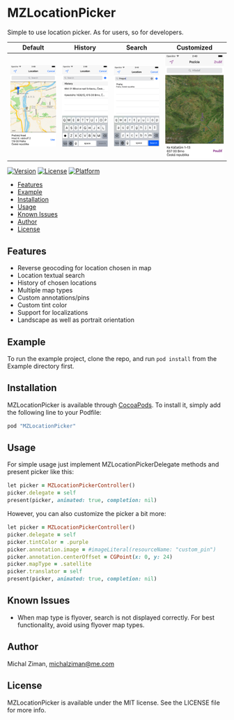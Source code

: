 # MZLocationPicker

Simple to use location picker. As for users, so for developers. 

Default              | History              | Search               | Customized
---------------------|----------------------|----------------------|---------------------
![](screenshot1.png) | ![](screenshot2.png) | ![](screenshot3.png) | ![](screenshot4.png)

[![Version](https://img.shields.io/cocoapods/v/MZLocationPicker.svg?style=flat)](http://cocoapods.org/pods/MZLocationPicker)
[![License](https://img.shields.io/cocoapods/l/MZLocationPicker.svg?style=flat)](http://cocoapods.org/pods/MZLocationPicker)
[![Platform](https://img.shields.io/cocoapods/p/MZLocationPicker.svg?style=flat)](http://cocoapods.org/pods/MZLocationPicker)

* [Features](#features)
* [Example](#example)
* [Installation](#installation)
* [Usage](#usage)
* [Known Issues](#known-issues)
* [Author](#author)
* [License](#license)

## Features
* Reverse geocoding for location chosen in map
* Location textual search
* History of chosen locations
* Multiple map types
* Custom annotations/pins
* Custom tint color
* Support for localizations
* Landscape as well as portrait orientation

## Example

To run the example project, clone the repo, and run `pod install` from the Example directory first.

## Installation

MZLocationPicker is available through [CocoaPods](http://cocoapods.org). To install
it, simply add the following line to your Podfile:

```ruby
pod "MZLocationPicker"
```

## Usage 

For simple usage just implement MZLocationPickerDelegate methods and present picker like this:

```ruby
let picker = MZLocationPickerController()
picker.delegate = self
present(picker, animated: true, completion: nil)
```

However, you can also customize the picker a bit more:

```ruby
let picker = MZLocationPickerController()
picker.delegate = self
picker.tintColor = .purple
picker.annotation.image = #imageLiteral(resourceName: "custom_pin")
picker.annotation.centerOffset = CGPoint(x: 0, y: 24)
picker.mapType = .satellite
picker.translator = self
present(picker, animated: true, completion: nil)
```

## Known Issues

- When map type is flyover, search is not displayed correctly. For best functionality, avoid using flyover map types.

## Author

Michal Ziman, michalziman@me.com

## License

MZLocationPicker is available under the MIT license. See the LICENSE file for more info.
